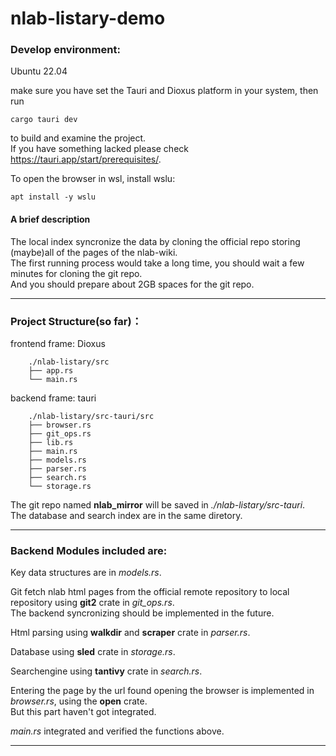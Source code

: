 # nlab-listary-demo
### Develop environment:
Ubuntu 22.04  

make sure you have set the Tauri and Dioxus platform in your system, then run  
```
cargo tauri dev
```
to build and examine the project.  
If you have something lacked please check https://tauri.app/start/prerequisites/.  

To open the browser in wsl, install wslu:  
```
apt install -y wslu
```

#### A brief description
The local index syncronize the data by cloning the official repo storing (maybe)all of the pages of the nlab-wiki.  
The first running process would take a long time, you should wait a few minutes for cloning the git repo.  
And you should prepare about 2GB spaces for the git repo.  

---
### Project Structure(so far)：
frontend frame: Dioxus  
```
    ./nlab-listary/src  
    ├── app.rs  
    └── main.rs  
```
backend frame: tauri  
```
    ./nlab-listary/src-tauri/src  
    ├── browser.rs  
    ├── git_ops.rs  
    ├── lib.rs  
    ├── main.rs  
    ├── models.rs  
    ├── parser.rs  
    ├── search.rs  
    └── storage.rs  
```
The git repo named **nlab_mirror** will be saved in *./nlab-listary/src-tauri*.  
The database and search index are in the same diretory.  

---

### Backend Modules included are:  
Key data structures are in *models.rs*.

Git fetch nlab html pages from the official remote repository to local repository using **git2** crate in *git_ops.rs*.  
The backend syncronizing should be implemented in the future.

Html parsing using **walkdir** and **scraper** crate in *parser.rs*.  

Database using **sled** crate in *storage.rs*.

Searchengine using **tantivy** crate in *search.rs*.  

Entering the page by the url found opening the browser is implemented in *browser.rs*, using the **open** crate.  
But this part haven't got integrated.

*main.rs* integrated and verified the functions above.  

---
